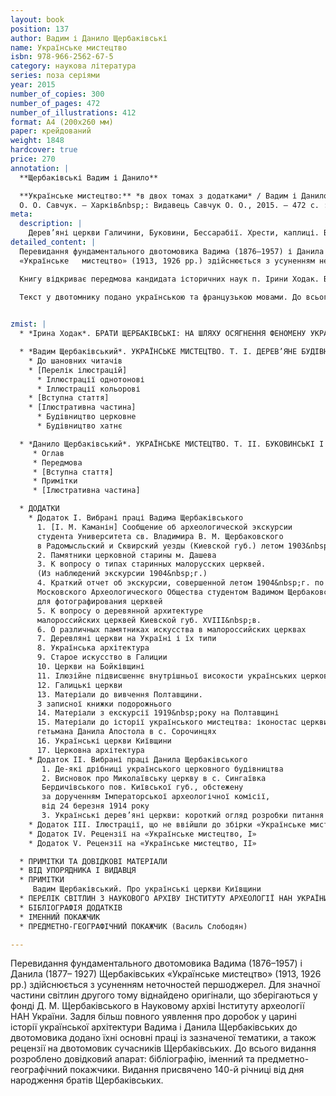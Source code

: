 ```yaml
---
layout: book
position: 137
author: Вадим і Данило Щербаківські
name: Українське мистецтво
isbn: 978-966-2562-67-5
category: наукова література
series: поза серіями
year: 2015
number_of_copies: 300
number_of_pages: 472
number_of_illustrations: 412
format: А4 (200х260 мм)
paper: крейдований
weight: 1848
hardcover: true
price: 270
annotation: |
  **Щербаківські Вадим і Данило**

  **Українське мистецтво:** *в двох томах з додатками* / Вадим і Данило Щербаківські ; передм.&nbsp;І.&nbsp;О.&nbsp;Ходак ; предм.-геогр. покажч. В. М. Слободяна ; упорядн. 
  О. О. Савчук. — Харків&nbsp;: Видавець Савчук О. О., 2015. — 472 с. : [412 іл.] 
meta:
  description: |
    Дерев’яні церкви Галичини, Буковини, Бессарабії. Хрести, каплиці. Вадим Щербаківський. Данило Щербаківський.
detailed_content: |
  Перевидання фундаментального двотомовика Вадима (1876–1957) і Данила (1877– 1927) Щербаківських
  «Українське   мистецтво» (1913, 1926 рр.) здійснюється з усуненням неточностей першоджерел. Для значної частини світлин другого тому віднайдено оригінали, що зберігаються у фонді Д. М. Щербаківського в Науковому архіві Інституту археології НАН України. Задля більш повного уявлення про доробок у царині історії української архітектури Вадима і Данила Щербаківських до двотомовика додано їхні основні праці із зазначеної тематики, а також рецензії на двотомовик сучасників Щербаківських. 

  Книгу відкриває передмова кандидата історичних наук п. Ірини Ходак. Видання налічує більше 400 унікальних світлин, які ілюструють понад 100 пам’яток української дерев’яної архітектури (церкви, каплиці, дзвіниці), різьблення, церковних та надгробних хрестів Галичини, Буковини, Бессарабії, Полтавщини), більшість з яких уже не існує.

  Текст у двотомнику подано українською та французькою мовами. До всього видання розроблено довідковий апарат: бібліографію, іменний та предметно-географічний покажчики (укладений п. Василем Слободяном). 

  
zmist: |
  * *Ірина Ходак*. БРАТИ ЩЕРБАКІВСЬКІ: НА ШЛЯХУ ОСЯГНЕННЯ ФЕНОМЕНУ УКРАЇНСЬКОЇ ХРАМОВОЇ АРХІТЕКТУРИ

  * *Вадим Щербаківський*. УКРАЇНСЬКЕ МИСТЕЦТВО. Т. І. ДЕРЕВ’ЯНЕ БУДІВНИЦТВО І РІЗЬБА НА ДЕРЕВІ
    * До шановних читачів
    * [Перелік ілюстрацій]
      * Іллюстрації однотонові
      * Іллюстрації кольорові
    * [Вступна стаття]
    * [Ілюстративна частина]
      * Будівництво церковне
      * Будівництво хатнє

  * *Данило Щербаківський*. УКРАЇНСЬКЕ МИСТЕЦТВО. Т. ІІ. БУКОВИНСЬКІ І ГАЛИЦЬКІ ДЕРЕВЛЯНІ ЦЕРКВИ. НАДГРОБНІ І ПРИДОРОЖНІ ХРЕСТИ, ФІҐУРИ І КАПЛИЦІ
     * Оглав
     * Передмова
     * [Вступна стаття]
     * Примітки
     * [Ілюстративна частина]

  * ДОДАТКИ
    * Додаток І. Вибрані праці Вадима Щербаківського
      1. [І. М. Каманін] Сообщение об археологической экскурсии 
      студента Университета св. Владимира В. М. Щербаковского 
      в Радомыcльский и Сквирский уезды (Киевской губ.) летом 1903&nbsp;г. 
      2. Памятники церковной старины м. Дашева
      3. К вопросу о типах старинных малорусских церквей.
      (Из наблюдений экскурсии 1904&nbsp;г.) 
      4. Краткий отчет об экскурсии, совершенной летом 1904&nbsp;г. по поручению 
      Московского Археологического Общества студентом Вадимом Щербаковским 
      для фотографирования церквей
      5. К вопросу о деревянной архитектуре 
      малороссийских церквей Киевской губ. XVIII&nbsp;в. 
      6. О различных памятниках искусства в малороссийских церквах
      7. Деревляні церкви на Україні і їх типи
      8. Українська архітектура
      9. Старое искусство в Галиции
      10. Церкви на Бойківщині
      11. Ілюзійне підвисшеннє внутрішньої високости українських церков
      12. Галицькі церкви
      13. Матеріали до вивчення Полтавщини. 
      З записної книжки подорожнього
      14. Матеріали з екскурсії 1919&nbsp;року на Полтавщині
      15. Матеріали до історії українського мистецтва: іконостас церкви 
      гетьмана Данила Апостола в с. Сорочинцях
      16. Українські церкви Київщини
      17. Церковна архітектура
    * Додаток ІІ. Вибрані праці Данила Щербаківського
       1. Де-які дрібниці українського церковного будівництва
       2. Висновок про Миколаївську церкву в с. Сингаївка 
       Бердичівського пов. Київської губ., обстежену 
       за дорученням Імператорської археологічної комісії, 
       від 24 березня 1914 року
       3. Українські дерев’яні церкви: короткий огляд розробки питання
    * Додаток ІІІ. Ілюстрації, що не ввійшли до збірки «Українське мистецтво, ІІ»
    * Додаток IV. Рецензії на «Українське мистецтво, І»
    * Додаток V. Рецензії на «Українське мистецтво, ІІ»

  * ПРИМІТКИ ТА ДОВІДКОВІ МАТЕРІАЛИ
  * ВІД УПОРЯДНИКА І ВИДАВЦЯ
  * ПРИМІТКИ
     Вадим Щербаківський. Про українські церкви Київщини
  * ПЕРЕЛІК СВІТЛИН З НАУКОВОГО АРХІВУ ІНСТИТУТУ АРХЕОЛОГІЇ НАН УКРАЇНИ
  * БІБЛІОГРАФІЯ ДОДАТКІВ
  * ІМЕННИЙ ПОКАЖЧИК
  * ПРЕДМЕТНО-ГЕОГРАФІЧНИЙ ПОКАЖЧИК (Василь Слободян)

---
```

Перевидання фундаментального двотомовика Вадима (1876–1957) і Данила (1877–
1927) Щербаківських «Українське мистецтво» (1913, 1926 рр.) здійснюється з усуненням 
неточностей першоджерел. Для значної частини світлин другого тому віднайдено оригінали, що зберігаються у фонді Д. М. Щербаківського в Науковому архіві Інституту археології 
НАН України.
Задля більш повного уявлення про доробок у царині історії української архітектури 
Вадима і Данила Щербаківських до двотомовика додано їхні основні праці із зазначеної тематики, а також рецензії на двотомовик сучасників Щербаківських. До всього видання розроблено довідковий апарат: бібліографію, іменний та предметно-географічний покажчики.
Видання присвячено 140-й річниці від дня народження братів Щербаківських.
